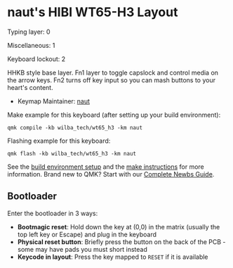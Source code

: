 # naut's HIBI WT65-H3 Layout

Typing layer: 0

Miscellaneous: 1

Keyboard lockout: 2

HHKB style base layer. Fn1 layer to toggle capslock and control media on the arrow keys. Fn2 turns off key input so you can mash buttons to your heart's content.

* Keymap Maintainer: [naut](https://github.com/nautxx)  

Make example for this keyboard (after setting up your build environment):

    qmk compile -kb wilba_tech/wt65_h3 -km naut

Flashing example for this keyboard:

    qmk flash -kb wilba_tech/wt65_h3 -km naut

See the [build environment setup](https://docs.qmk.fm/#/getting_started_build_tools) and the [make instructions](https://docs.qmk.fm/#/getting_started_make_guide) for more information. Brand new to QMK? Start with our [Complete Newbs Guide](https://docs.qmk.fm/#/newbs).

## Bootloader

Enter the bootloader in 3 ways:

* **Bootmagic reset**: Hold down the key at (0,0) in the matrix (usually the top left key or Escape) and plug in the keyboard
* **Physical reset button**: Briefly press the button on the back of the PCB - some may have pads you must short instead
* **Keycode in layout**: Press the key mapped to `RESET` if it is available

